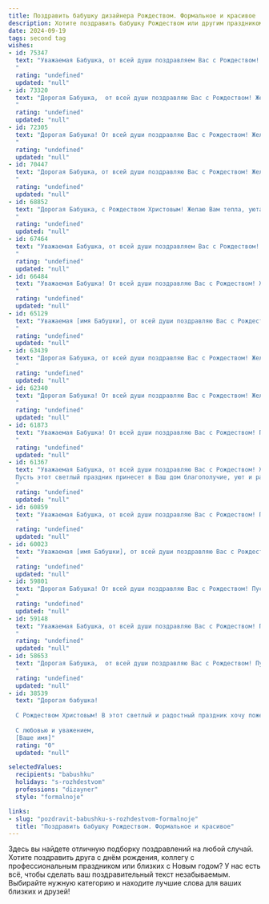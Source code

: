 ```yaml
---
title: Поздравить бабушку дизайнера Рождеством. Формальное и красивое
description: Хотите поздравить бабушку Рождеством или другим праздником? Наш ИИ создаст незабываемое поздравление, а вы обязательно выделитесь среди других.  
date: 2024-09-19
tags: second tag
wishes:
- id: 75347
  text: "Уважаемая Бабушка, от всей души поздравляем Вас с Рождеством! Желаем Вам крепкого здоровья, душевного тепла, праздничного настроения и вдохновения в Вашей творческой работе дизайнера. Пусть этот светлый праздник принесет Вам радость и благополучие!
  "
  rating: "undefined"
  updated: "null"
- id: 73320
  text: "Дорогая Бабушка,  от всей души поздравляю Вас с Рождеством! Желаю Вам тепла, уюта,  радости и добра в этот светлый праздник. Пусть новый год принесет Вам вдохновение и новые творческие идеи.  Храни Вас Господь!
  "
  rating: "undefined"
  updated: "null"
- id: 72305
  text: "Дорогая Бабушка! От всей души поздравляю Вас с Рождеством! Желаю Вам крепкого здоровья, душевного тепла, радости и благополучия в новом году. Пусть Вас окружают любовь и забота близких, а творческая энергия, свойственная вашему таланту дизайнера, неиссякаема!
  "
  rating: "undefined"
  updated: "null"
- id: 70447
  text: "Дорогая Бабушка, от всей души поздравляю Вас с Рождеством! Желаю Вам в этот светлый праздник душевного тепла, уюта и праздничного настроения. Пусть Новый год принесет Вам здоровье, благополучие и вдохновение для новых творческих свершений в Вашей дизайнерской деятельности. С любовью, [Ваше имя].
  "
  rating: "undefined"
  updated: "null"
- id: 68852
  text: "Дорогая Бабушка, с Рождеством Христовым! Желаю Вам тепла, уюта, душевного покоя и праздничного настроения. Пусть этот светлый праздник принесет Вам добрые перемены и вдохновение, а Ваша дизайнерская душа наполнится новыми творческими идеями!
  "
  rating: "undefined"
  updated: "null"
- id: 67464
  text: "Уважаемая Бабушка, от всей души поздравляем Вас с Рождеством! Желаем Вам крепкого здоровья, семейного благополучия и творческих успехов в Вашей работе дизайнера. Пусть этот праздник наполнит Вашу жизнь теплом, радостью и светлыми надеждами!
  "
  rating: "undefined"
  updated: "null"
- id: 66484
  text: "Уважаемая Бабушка! От всей души поздравляю Вас с Рождеством! Желаю Вам крепкого здоровья, душевного тепла, творческих успехов в Вашей дизайнерской работе, а также мира, добра и благополучия в наступающем году!
  "
  rating: "undefined"
  updated: "null"
- id: 65129
  text: "Уважаемая [имя Бабушки], от всей души поздравляю Вас с Рождеством! Желаю Вам крепкого здоровья, благополучия и душевного тепла в этот светлый праздник. Пусть Рождество принесет в Ваш дом радость, любовь и мир. Пусть творческая искра, которая всегда жила в Вашей душе, дизайнера, вдохновляет Вас на новые шедевры. С Рождеством!
  "
  rating: "undefined"
  updated: "null"
- id: 63439
  text: "Дорогая Бабушка, от всей души поздравляю Вас с Рождеством! Желаю Вам крепкого здоровья, тепла семейного очага, вдохновения и творческих успехов в Вашей работе дизайнера. Пусть этот светлый праздник принесет в Вашу жизнь радость, мир и благополучие!
  "
  rating: "undefined"
  updated: "null"
- id: 62340
  text: "Дорогая Бабушка! От всей души поздравляю Вас с Рождеством! Желаю Вам крепкого здоровья, душевного тепла, вдохновения и радости в Новом году. Пусть Ваша жизнь будет наполнена красотой и гармонией, как в ваших дизайнерских работах. Счастливого Рождества!
  "
  rating: "undefined"
  updated: "null"
- id: 61873
  text: "Уважаемая Бабушка! От всей души поздравляю Вас с Рождеством! Пусть этот светлый праздник принесет в Вашу жизнь мир, благополучие и радость. Желаю Вам крепкого здоровья, душевного тепла и вдохновения на новые творческие свершения. Пусть Ваше дизайнерское мастерство продолжает радовать всех вокруг!
  "
  rating: "undefined"
  updated: "null"
- id: 61367
  text: "Уважаемая Бабушка, от всей души поздравляю Вас с Рождеством! Желаю Вам крепкого здоровья, душевного тепла,  мирных и счастливых праздников в окружении любящих людей.
  Пусть этот светлый праздник принесет в Ваш дом благополучие, уют и радость.
  "
  rating: "undefined"
  updated: "null"
- id: 60859
  text: "Уважаемая Бабушка, от всей души поздравляю Вас с Рождеством! Пусть этот светлый праздник принесет в Вашу жизнь мир, радость, тепло и вдохновение! Желаю Вам крепкого здоровья, благополучия и много счастливых моментов в кругу близких. Пусть Ваша творческая энергия, свойственная дизайнеру, продолжает радовать всех вокруг. С Рождеством!
  "
  rating: "undefined"
  updated: "null"
- id: 60023
  text: "Уважаемая [имя Бабушки], от всей души поздравляю Вас с Рождеством! Желаю Вам крепкого здоровья, душевного тепла и творческого вдохновения в Новом году. Пусть Ваш талант дизайнера приносит Вам радость и новые свершения!
  "
  rating: "undefined"
  updated: "null"
- id: 59801
  text: "Дорогая Бабушка! От всей души поздравляю Вас с Рождеством! Пусть этот светлый праздник принесет в Вашу жизнь тепло, уют и мир. Желаю Вам крепкого здоровья, творческих вдохновений и радости от Вашей профессии дизайнера.
  "
  rating: "undefined"
  updated: "null"
- id: 59148
  text: "Уважаемая Бабушка, от всей души поздравляю Вас с Рождеством! Пусть этот светлый праздник принесет Вам тепло, уют, мир и покой.  Желаю Вам крепкого здоровья, радости, вдохновения и творческих успехов в Вашей профессии дизайнера.
  "
  rating: "undefined"
  updated: "null"
- id: 58653
  text: "Дорогая Бабушка,  от всей души поздравляю Вас с Рождеством! Пусть этот светлый праздник наполнит Ваш дом счастьем, теплом и уютом. Желаю Вам крепкого здоровья, бодрости духа и творческих успехов в Вашей дизайнерской работе.
  "
  rating: "undefined"
  updated: "null"
- id: 38539
  text: "Дорогая бабушка!
  
  С Рождеством Христовым! В этот светлый и радостный праздник хочу пожелать вам здоровья, счастья и душевного покоя. Пусть каждый день будет наполнен теплом и любовью, а ваши творения как дизайнера радуют всех вокруг и вдохновляют на хорошие дела.
  
  С любовью и уважением,
  [Ваше имя]"
  rating: "0"
  updated: "null"

selectedValues:
  recipients: "babushku"
  holidays: "s-rozhdestvom"
  professions: "dizayner"
  style: "formalnoje"

links:
- slug: "pozdravit-babushku-s-rozhdestvom-formalnoje"
  title: "Поздравить бабушку Рождеством. Формальное и красивое"
---
```


Здесь вы найдете отличную подборку поздравлений на любой случай. 
Хотите поздравить друга с днём рождения, коллегу с профессиональным праздником или близких с Новым годом? У нас есть всё, чтобы сделать ваш поздравительный текст незабываемым. Выбирайте нужную категорию и находите лучшие слова для ваших близких и друзей!
